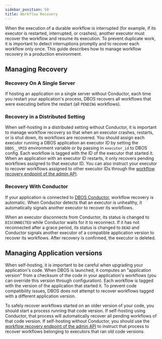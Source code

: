 ```yaml
---
sidebar_position: 50
title: Workflow Recovery
---
```


When the execution of a durable workflow is interrupted (for example, if its executor is restarted, interrupted, or crashes), another executor must recover the workflow and resume its execution.
To prevent duplicate work, it is important to detect interruptions promptly and to recover each workflow only once.
This guide describes how to manage workflow recovery in a production environment.

## Managing Recovery

### Recovery On A Single Server

If hosting an application on a single server without Conductor, each time you restart your application's process, DBOS recovers all workflows that were executing before the restart (all `PENDING` workflows).

### Recovery in a Distributed Setting

When self-hosting in a distributed setting without Conductor, it is important to manage workflow recovery so that when an executor crashes, restarts, or is shut down, its workflows are recovered.
You should assign each executor running a DBOS application an executor ID by setting the `DBOS__VMID` environment variable or by passing in `executor_id` to DBOS config.
Each workflow is tagged with the ID of the executor that started it.
When an application with an executor ID restarts, it only recovers pending workflows assigned to that executor ID.
You can also instruct your executor to recover workflows assigned to other executor IDs through the [workflow recovery endpoint of the admin API](./admin-api.md#workflow-recovery).

### Recovery With Conductor

If your application is connected to [DBOS Conductor](./conductor.md), workflow recovery is automatic.
When Conductor detects that an executor is unhealthy, it automatically signals another executor to recover its workflows.

When an executor disconnects from Conductor, its status is changed to `DISCONNECTED` while Conductor waits for it to reconnect.
If it has not reconnected after a grace period, its status is changed to `DEAD` and Conductor signals another executor of a compatible application version to recover its workflows.
After recovery is confirmed, the executor is deleted.

## Managing Application versions

When self-hosting, it is important to be careful when upgrading your application's code.
When DBOS is launched, it computes an "application version" from a checksum of the code in your application's workflows (you can override this version through configuration).
Each workflow is tagged with the version of the application that started it.
To prevent code compatibility issues, DBOS does not attempt to recover workflows tagged with a different application version.

To safely recover workflows started on an older version of your code, you should start a process running that code version.
If self-hosting using Conductor, that process will automatically recover all pending workflows of that code version.
If self-hosting without Conductor, you should use the [workflow recovery endpoint of the admin API](./admin-api.md#workflow-recovery) to instruct that process to recover workflows belonging to executors that ran old code versions.